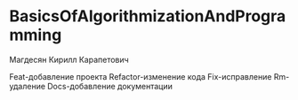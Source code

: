# BasicsOfAlgorithmizationAndProgramming
Магдесян Кирилл Карапетович










Feat-добавление проекта
Refactor-изменение кода
Fix-исправление
Rm-удаление
Docs-добавление документации
